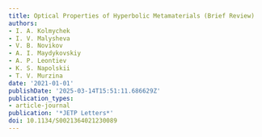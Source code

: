 ```yaml
---
title: Optical Properties of Hyperbolic Metamaterials (Brief Review)
authors:
- I. A. Kolmychek
- I. V. Malysheva
- V. B. Novikov
- A. I. Maydykovskiy
- A. P. Leontiev
- K. S. Napolskii
- T. V. Murzina
date: '2021-01-01'
publishDate: '2025-03-14T15:51:11.686629Z'
publication_types:
- article-journal
publication: '*JETP Letters*'
doi: 10.1134/S0021364021230089
---
```

